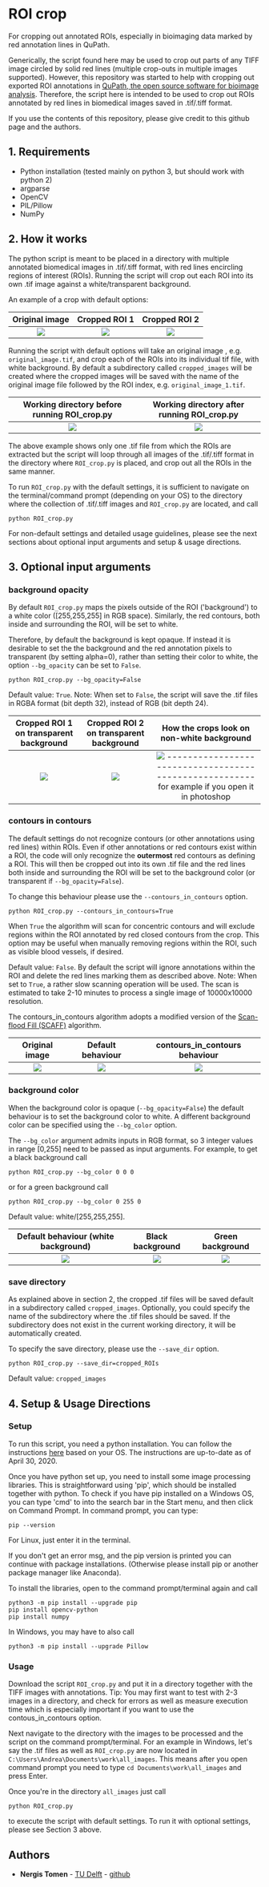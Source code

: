 # ROI crop
For cropping out annotated ROIs, especially in bioimaging data marked by red annotation lines in QuPath.

Generically, the script found here may be used to crop out parts of any TIFF image circled by solid red lines (multiple crop-outs in multiple images supported). However, this repository was started to help with cropping out exported ROI annotations in [QuPath, the open source software for bioimage analysis](https://github.com/qupath/qupath). Therefore, the script here is intended to be used to crop out ROIs annotated by red lines in biomedical images saved in .tif/.tiff format.

If you use the contents of this repository, please give credit to this github page and the authors.

## 1. Requirements
- Python installation (tested mainly on python 3, but should work with python 2)
- argparse
- OpenCV
- PIL/Pillow
- NumPy

## 2. How it works
The python script is meant to be placed in a directory with multiple annotated biomedical images in .tif/.tiff format, with red lines encircling regions of interest (ROIs). Running the script will crop out each ROI into its own .tif image against a white/transparent background.

An example of a crop with default options:

Original image                 |         Cropped ROI 1        |         Cropped ROI 2
:-----------------------------:|:----------------------------:|:-----------------------------:
![](https://github.com/ntomen/ROI_crop/blob/master/readme/original_image.png) | ![](https://github.com/ntomen/ROI_crop/blob/master/readme/original_image_ROI_1.png) | ![](https://github.com/ntomen/ROI_crop/blob/master/readme/original_image_ROI_2.png)

Running the script with default options will take an original image , e.g. `original_image.tif`, and crop each of the ROIs into its individual tif file, with white background. By default a subdirectory called `cropped_images` will be created where the cropped images will be saved with the name of the original image file followed by the ROI index, e.g. `original_image_1.tif`.

Working directory before running ROI_crop.py  |   Working directory after running ROI_crop.py        
:--------------------------------------------:|:----------------------------------------------:
![](https://github.com/ntomen/ROI_crop/blob/master/readme/dir_before.png) | ![](https://github.com/ntomen/ROI_crop/blob/master/readme/dir_after.png)

The above example shows only one .tif file from which the ROIs are extracted but the script will loop through all images of the .tif/.tiff format in the directory where `ROI_crop.py` is placed, and crop out all the ROIs in the same manner.

To run `ROI_crop.py` with the default settings, it is sufficient to navigate on the terminal/command prompt (depending on your OS) to the directory where the collection of .tif/.tiff images and `ROI_crop.py` are located, and call

    python ROI_crop.py

For non-default settings and detailed usage guidelines, please see the next sections about optional input arguments and setup & usage directions.

## 3. Optional input arguments

### background opacity
By default `ROI_crop.py` maps the pixels outside of the ROI ('background') to a white color ([255,255,255] in RGB space). Similarly, the red contours, both inside and surrounding the ROI, will be set to white.

Therefore, by default the background is kept opaque. If instead it is desirable to set the the background and the red annotation pixels to transparent (by setting alpha=0), rather than setting their color to white, the option `--bg_opacity` can be set to `False`.

    python ROI_crop.py --bg_opacity=False

Default value: `True`. Note: When set to `False`, the script will save the .tif files in RGBA format (bit depth 32), instead of RGB (bit depth 24).

Cropped ROI 1 on transparent background |  Cropped ROI 2 on transparent background|  How the crops look on non-white background
:----------------------------:|:-----------------------------:|:----:
 ![](https://github.com/ntomen/ROI_crop/blob/master/readme/original_image_ROI_1_transparent.png) | ![](https://github.com/ntomen/ROI_crop/blob/master/readme/original_image_ROI_2_transparent.png) |    ![](https://github.com/ntomen/ROI_crop/blob/master/readme/transparent_eg.png) -------------------------------------------------------for example if you open it in photoshop
	


### contours in contours
The default settings do not recognize contours (or other annotations using red lines) within ROIs. 
Even if other annotations or red contours exist within a ROI, the code will only recognize the **outermost** red contours as defining a ROI. This will then be cropped out into its own .tif file and the red lines both inside and surrounding the ROI will be set to the background color (or transparent if `--bg_opacity=False`).

To change this behaviour please use the `--contours_in_contours` option.

    python ROI_crop.py --contours_in_contours=True

When `True` the algorithm will scan for concentric contours and will exclude regions within the ROI annotated by red closed contours from the crop. This option may be useful when manually removing regions within the ROI, such as visible blood vessels, if desired.

Default value: `False`. By default the script will ignore annotations within the ROI and delete the red lines marking them as described above. Note: When set to `True`, a rather slow scanning operation will be used. The scan is estimated to take 2-10 minutes to process a single image of 10000x10000 resolution.

The contours_in_contours algorithm adopts a modified version of the [Scan-flood Fill (SCAFF)](https://github.com/SherylHYX/Scan-flood-Fill) algorithm.

Original image |  Default behaviour|  contours_in_contours behaviour
:----------------------------:|:-----------------------------:|:----:
 ![](https://github.com/ntomen/ROI_crop/blob/master/readme/original_im_crop.png) | ![](https://github.com/ntomen/ROI_crop/blob/master/readme/original_image_ROI_1.png) |    ![](https://github.com/ntomen/ROI_crop/blob/master/readme/original_image_ROI_1_c_in_c.png)
### background color
When the background color is opaque (`--bg_opacity=False`) the default behaviour is to set the background color to white. A different background color can be specified using the `--bg_color` option.

The `--bg_color` argument admits inputs in RGB format, so 3 integer values in range [0,255] need to be passed as input arguments. For example, to get a black background call

    python ROI_crop.py --bg_color 0 0 0
    
or for a green background call

    python ROI_crop.py --bg_color 0 255 0

Default value: white/[255,255,255].

Default behaviour (white background) |  Black background|  Green background
:----------------------------:|:-----------------------------:|:----:
 ![](https://github.com/ntomen/ROI_crop/blob/master/readme/original_image_ROI_2.png) | ![](https://github.com/ntomen/ROI_crop/blob/master/readme/original_image_ROI_2_bg_black.png) |    ![](https://github.com/ntomen/ROI_crop/blob/master/readme/original_image_ROI_2_bg_green.png)
 
### save directory
As explained above in section 2, the cropped .tif files will be saved default in a subdirectory called `cropped_images`. Optionally, you could specify the name of the subdirectory where the .tif files should be saved. If the subdirectory does not exist in the current working directory, it will be automatically created.

To specify the save directory, please use the `--save_dir` option.

    python ROI_crop.py --save_dir=cropped_ROIs

Default value: `cropped_images`

## 4. Setup & Usage Directions

### Setup

To run this script, you need a python installation. You can follow the instructions [here](https://realpython.com/installing-python) based on your OS. The instructions are up-to-date as of April 30, 2020.

Once you have python set up, you need to install some image processing libraries. This is straightforward using 'pip', which should be installed together with python. To check if you have pip installed on a Windows OS, you can type 'cmd' to into the search bar in the Start menu, and then click on Command Prompt. In command prompt, you can type:

    pip --version

For Linux, just enter it in the terminal.

If you don't get an error msg, and the pip version is printed you can continue with package installations. (Otherwise please install pip or another package manager like Anaconda).

To install the libraries, open to the command prompt/terminal again and call

    python3 -m pip install --upgrade pip
    pip install opencv-python
    pip install numpy

In Windows, you may have to also call

    python3 -m pip install --upgrade Pillow

### Usage

Download the script `ROI_crop.py` and put it in a directory together with the TIFF images with annotations. Tip: You may first want to test with 2-3 images in a directory, and check for errors as well as measure execution time which is especially important if you want to use the contous_in_contours option.

Next navigate to the directory with the images to be processed and the script on the command prompt/terminal. For an example in Windows, let's say the .tif files as well as `ROI_crop.py` are now located in `C:\Users\Andrea\Documents\work\all_images`. This means after you open command prompt you need to type `cd Documents\work\all_images` and press Enter.

Once you're in the directory `all_images` just call

    python ROI_crop.py

to execute the script with default settings. To run it with optional settings, please see Section 3 above.

## Authors

* **Nergis Tomen** - [TU Delft](https://www.tudelft.nl/en/eemcs/the-faculty/departments/intelligent-systems/pattern-recognition-bioinformatics/computer-vision-lab/people/nergis-toemen/) - [github](https://github.com/ntomen)
